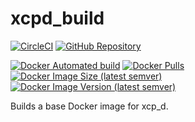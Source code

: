 # xcpd_build

[![CircleCI](https://img.shields.io/circleci/build/github/PennLINC/xcpd_build/main?style=for-the-badge)](https://app.circleci.com/pipelines/github/PennLINC/xcpd_build?branch=main)
[![GitHub Repository](https://img.shields.io/badge/Source%20Code-PennLINC%2Fxcpd__build-purple?style=for-the-badge)](https://github.com/PennLINC/xcpd_build)

[![Docker Automated build](https://img.shields.io/docker/automated/pennbbl/xcpd_build?style=for-the-badge)](https://hub.docker.com/r/pennbbl/xcpd_build/tags/)
[![Docker Pulls](https://img.shields.io/docker/pulls/pennbbl/xcpd_build?style=for-the-badge)](https://hub.docker.com/r/pennbbl/xcpd_build/tags/)
[![Docker Image Size (latest semver)](https://img.shields.io/docker/image-size/pennbbl/xcpd_build?sort=semver&style=for-the-badge)](https://hub.docker.com/r/pennbbl/xcpd_build/tags/)
[![Docker Image Version (latest semver)](https://img.shields.io/docker/v/pennbbl/xcpd_build?sort=semver&style=for-the-badge)](https://hub.docker.com/r/pennbbl/xcpd_build/tags/)

Builds a base Docker image for xcp_d.
